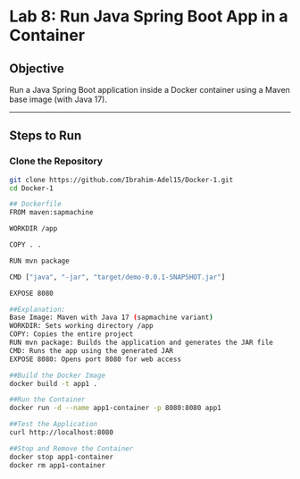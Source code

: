 #  Lab 8: Run Java Spring Boot App in a Container

##  Objective
Run a Java Spring Boot application inside a Docker container using a Maven base image (with Java 17).

---

##  Steps to Run

###  Clone the Repository
```bash
git clone https://github.com/Ibrahim-Adel15/Docker-1.git
cd Docker-1

## Dockerfile
FROM maven:sapmachine

WORKDIR /app

COPY . .

RUN mvn package

CMD ["java", "-jar", "target/demo-0.0.1-SNAPSHOT.jar"]

EXPOSE 8080

##Explanation:
Base Image: Maven with Java 17 (sapmachine variant)
WORKDIR: Sets working directory /app
COPY: Copies the entire project
RUN mvn package: Builds the application and generates the JAR file
CMD: Runs the app using the generated JAR
EXPOSE 8080: Opens port 8080 for web access

##Build the Docker Image
docker build -t app1 .

##Run the Container
docker run -d --name app1-container -p 8080:8080 app1

##Test the Application
curl http://localhost:8080

##Stop and Remove the Container
docker stop app1-container
docker rm app1-container


